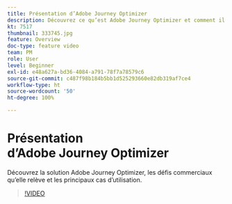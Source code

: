 ```yaml
---
title: Présentation d’Adobe Journey Optimizer
description: Découvrez ce qu’est Adobe Journey Optimizer et comment il a permis aux marques de tous les secteurs d’accroître leur retour sur investissement et de surmonter des défis marketing majeurs.
kt: 7517
thumbnail: 333745.jpg
feature: Overview
doc-type: feature video
team: PM
role: User
level: Beginner
exl-id: e48a627a-bd36-4084-a791-78f7a78579c6
source-git-commit: c487f98b184b5bb1d525293660e82db319af7ce4
workflow-type: ht
source-wordcount: '50'
ht-degree: 100%

---
```


# Présentation d’Adobe Journey Optimizer

Découvrez la solution Adobe Journey Optimizer, les défis commerciaux qu’elle relève et les principaux cas d’utilisation.

>[!VIDEO](https://video.tv.adobe.com/v/333745?quality=12)
